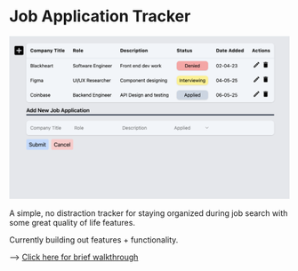 # Job Application Tracker

![Screenshot](src/assets/stage2ScreenShot.png)

A simple, no distraction tracker for staying organized during job search with some great quality of life features.

Currently building out features + functionality.

--> [Click here for brief walkthrough](https://www.loom.com/share/72789b9943c8478aab42cdf475078cb3)

